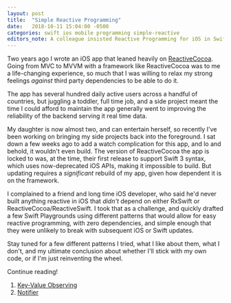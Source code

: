 ```yaml
---
layout: post
title:  "Simple Reactive Programming"
date:   2018-10-11 15:04:00 -0500
categories: swift ios mobile programming simple-reactive
editors_note: A colleague insisted Reactive Programming for iOS in Swift required depending on RxSwift or ReactiveCocoa/ReactiveSwift. I disagree. This is my evidence.
---
```


Two years ago I wrote an iOS app that leaned heavily on [ReactiveCocoa][ReactiveCocoa].
Going from MVC to MVVM with a framework like ReactiveCocoa was to me a life-changing
experience, so much that I was willing to relax my strong feelings _against_ third party
dependencies to be able to do it.

The app has several hundred daily active users across a handful of countries, but juggling
a toddler, full time job, and a side project meant the time I could afford to maintain the app
generally went to improving the reliability of the backend serving it real time data.

My daughter is now almost two, and can entertain herself, so recently I've been working on
bringing my side projects back into the foreground. I sat down a few weeks ago to add a watch
complication for this app, and lo and behold, it wouldn't even build. The version of ReactiveCocoa
the app is locked to was, at the time, their first release to support Swift 3 syntax, which
uses now-deprecated iOS APIs, making it impossible to build. But updating requires a _significant_
rebuild of my app, given how dependent it is on the framework.

I complained to a friend and long time iOS developer, who said he'd never built anything reactive
in iOS that _didn't_ depend on either RxSwift or ReactiveCocoa/ReactiveSwift.
I took that as a challenge, and quickly drafted a few Swift Playgrounds using different patterns
that would allow for easy reactive programming, with zero dependencies, and simple enough that
they were unlikely to break with subsequent iOS or Swift updates.

Stay tuned for a few different patterns I tried, what I like about them, what I don't,
and my ultimate conclusion about whether I'll stick with my own code, or if I'm just
reinventing the wheel.

Continue reading!

1. [Key-Value Observing](/2018/simple-reactive-kvo)
2. [Notifier](/2018/simple-reactive-notifier)

[ReactiveCocoa]: https://github.com/ReactiveCocoa/ReactiveCocoa
